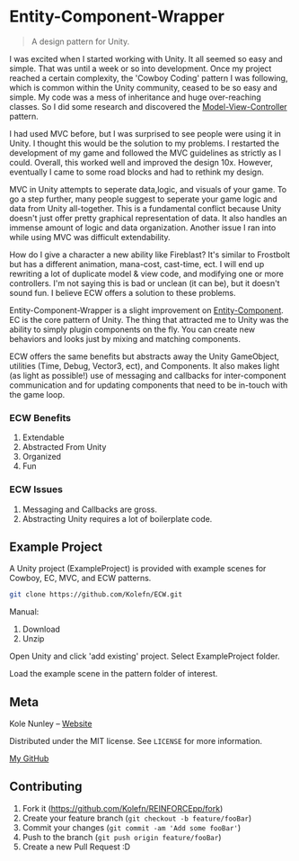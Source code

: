 # Entity-Component-Wrapper
> A design pattern for Unity.

I was excited when I started working with Unity. It all seemed so easy and simple. That was until a week or so into development. Once my project reached a certain complexity, the 'Cowboy Coding' pattern I was following, which is common within the Unity community, ceased to be so easy and simple. My code was a mess of inheritance and huge over-reaching classes. So I did some research and discovered the [Model-View-Controller](https://en.wikipedia.org/wiki/Model%E2%80%93view%E2%80%93controller) pattern.

I had used MVC before, but I was surprised to see people were using it in Unity. I thought this would be the solution to my problems. I restarted the development of my game and followed the MVC guidelines as strictly as I could. Overall, this worked well and improved the design 10x. However, eventually I came to some road blocks and had to rethink my design. 

MVC in Unity attempts to seperate data,logic, and visuals of your game. To go a step further, many people suggest to seperate your game logic and data from Unity all-together. This is a fundamental conflict because Unity doesn't just offer pretty graphical representation of data. It also handles an immense amount of logic and data organization. Another issue I ran into while using MVC was difficult extendability.

How do I give a character a new ability like Fireblast? It's similar to Frostbolt but has a different animation, mana-cost, cast-time, ect. I will end up rewriting a lot of duplicate model & view code, and modifying one or more controllers. I'm not saying this is bad or unclean (it can be), but it doesn't sound fun. I believe ECW offers a solution to these problems.

Entity-Component-Wrapper is a slight improvement on [Entity-Component](https://en.wikipedia.org/wiki/Entity%E2%80%93component%E2%80%93system). EC is the core pattern of Unity. The thing that attracted me to Unity was the ability to simply plugin components on the fly. You can create new behaviors and looks just by mixing and matching components. 

ECW offers the same benefits but abstracts away the Unity GameObject, utilities (Time, Debug, Vector3, ect), and Components. It also makes light (as light as possible!) use of messaging and callbacks for inter-component communication and for updating components that need to be in-touch with the game loop.

### ECW Benefits
1. Extendable
2. Abstracted From Unity
3. Organized
4. Fun

### ECW Issues
1. Messaging and Callbacks are gross.
2. Abstracting Unity requires a lot of boilerplate code. 

## Example Project

A Unity project (ExampleProject) is provided with example scenes for Cowboy, EC, MVC, and ECW patterns.

```sh
git clone https://github.com/Kolefn/ECW.git
```
Manual: 

1. Download
2. Unzip


Open Unity and click 'add existing' project. Select ExampleProject folder.

Load the example scene in the pattern folder of interest.

## Meta

Kole Nunley – [Website](https://kolenunley.com)

Distributed under the MIT license. See ``LICENSE`` for more information.

[My GitHub](https://github.com/Kolefn/)

## Contributing

1. Fork it (<https://github.com/Kolefn/REINFORCEpp/fork>)
2. Create your feature branch (`git checkout -b feature/fooBar`)
3. Commit your changes (`git commit -am 'Add some fooBar'`)
4. Push to the branch (`git push origin feature/fooBar`)
5. Create a new Pull Request :D
